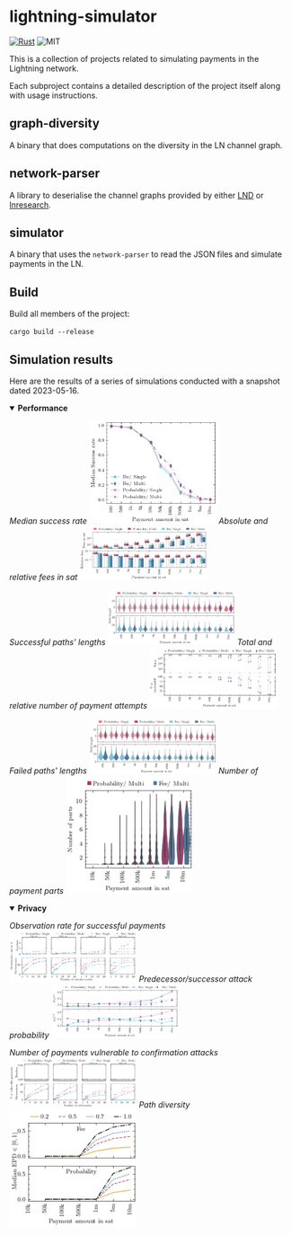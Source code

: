 # lightning-simulator

[![Rust](https://camo.githubusercontent.com/5782bcc58a7786e9a7d00e2cf45937db8a2598232d9524ec9dcd149c7218671b/68747470733a2f2f696d672e736869656c64732e696f2f62616467652f527573742d50726f6772616d6d696e672532304c616e67756167652d626c61636b3f7374796c653d666c6174266c6f676f3d72757374)](www.rust-lang.org)
![MIT](https://img.shields.io/badge/license-MIT-blue.svg)

This is a collection of projects related to simulating payments in the Lightning
network.

Each subproject contains a detailed description of the project itself along with
usage instructions.

## graph-diversity

A binary that does computations on the diversity in the LN channel graph.

## network-parser

A library to deserialise the channel graphs provided by either
[LND](https://lightning.engineering/api-docs/api/lnd/lightning/describe-graph/index.html)
or [lnresearch](https://github.com/lnresearch/topology).

## simulator

A binary that uses the `network-parser` to read the JSON files and simulate
payments in the LN.

## Build

Build all members of the project:

`cargo build --release`

## Simulation results

Here are the results of a series of simulations conducted with a snapshot dated
2023-05-16.

<details open>
  <summary><b>Performance</b></summary>

  <p float="middle">
      <em>Median success rate</em>
      <img src="plots/success_rate.png" width="45%" />
      <em>Absolute and relative fees in sat</em>
      <img src="plots/transaction_fees.png" width="45%" />
  </p>
  <p float="middle">
      <em>Successful paths' lengths</em>
      <img src="plots/path_length.png" width="45%" />
      <em>Total and relative number of payment attempts</em>
      <img src="plots/htlc_attempts.png" width="45%" />
  </p>
  <p float="middle">
      <em>Failed paths' lengths</em>
      <img src="plots/failed_path_length.png" width="45%" />
      <em>Number of payment parts</em>
      <img src="plots/splits.png" width="45%" />
  </p>

</details>

<details open>
  <summary><b>Privacy</b></summary>

  <p float="middle">
      <em>Observation rate for successful payments</em>
      <img src="plots/observation_rate.png" width="45%" />
      <em>Predecessor/successor attack probability</em>
      <img src="plots/predecessor_guesses.png" width="45%" />
  </p>
  <p float="middle">
      <em>Number of payments vulnerable to confirmation attacks</em>
      <img src="plots/vulnerable_successful_payments.png" width="45%" />
      <em>Path diversity</em>
      <img src="plots/path_diversity.png" width="45%" />
  </p>

</details>
